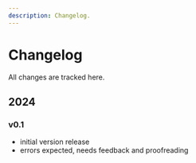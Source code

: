 ```yaml
---
description: Changelog.
---
```


# Changelog

All changes are tracked here.

## 2024

### v0.1
- initial version release 
- errors expected, needs feedback and proofreading
  
